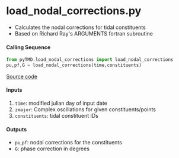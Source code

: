 load_nodal_corrections.py
=========================

 - Calculates the nodal corrections for tidal constituents
 - Based on Richard Ray's ARGUMENTS fortran subroutine

#### Calling Sequence
```python
from pyTMD.load_nodal_corrections import load_nodal_corrections
pu,pf,G = load_nodal_corrections(time,constituents)
```
[Source code](https://github.com/tsutterley/pyTMD/blob/master/pyTMD/load_nodal_corrections.py)

#### Inputs
 1. `time`: modified julian day of input date
 2. `zmajor`: Complex oscillations for given constituents/points
 3. `constituents`: tidal constituent IDs

#### Outputs
 -  `pu`,`pf`: nodal corrections for the constituents
 - `G`: phase correction in degrees
